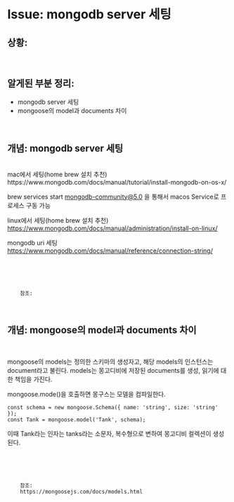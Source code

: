 <!--
author: Dailyscat
purpose: issue arrange
rules:
 (1) 헤더와 문단사이
    <br/>
    <br/>
 (2) 코드가 작성되는 부분은 >로 정리
 (3) 참조는 해당 내용 바로 아래
    <br/>
    <br/>
 (4) 명령어는 bold
 (5) 방안은 ## 안의 과정은 ###
-->

# Issue: mongodb server 세팅

## 상황:

<br/>

## 알게된 부분 정리:

- mongodb server 세팅
- mongoose의 model과 documents 차이

<br/>

## 개념: mongodb server 세팅

<br/>
  mac에서 세팅(home brew 설치 추천)
  https://www.mongodb.com/docs/manual/tutorial/install-mongodb-on-os-x/

  brew services start mongodb-community@5.0 을 통해서 macos Service로 프로세스 구동 가능

  linux에서 세팅(home brew 설치 추천)
  https://www.mongodb.com/docs/manual/administration/install-on-linux/

  mongodb uri 세팅
  https://www.mongodb.com/docs/manual/reference/connection-string/

  
<br/>
<br/>
<br/>

        참조:

<br/>

## 개념: mongoose의 model과 documents 차이

<br/>

mongoose의 models는 정의한 스키마의 생성자고, 해당 models의 인스턴스는 document라고 불린다. models는 몽고디비에 저장된 documents를 생성, 읽기에 대한 책임을 가진다.

mongoose.mode()을 호출하면 몽구스는 모델을 컴파일한다.

```
const schema = new mongoose.Schema({ name: 'string', size: 'string' });
const Tank = mongoose.model('Tank', schema);
```

이때 Tank라는 인자는 tanks라는 소문자, 복수형으로 변하여 몽고디비 컬렉션이 생성된다.


<br/>
<br/>
<br/>

        참조:
        https://mongoosejs.com/docs/models.html

<br/>
